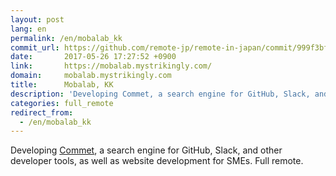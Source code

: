 ```yaml
---
layout: post
lang: en
permalink: /en/mobalab_kk
commit_url: https://github.com/remote-jp/remote-in-japan/commit/999f3bfe1918bcb06c19148bf241e6a4cf7aea1f
date:       2017-05-26 17:27:52 +0900
link:       https://mobalab.mystrikingly.com/
domain:     mobalab.mystrikingly.com
title:      Mobalab, KK
description: 'Developing Commet, a search engine for GitHub, Slack, and other developer tools, as well as website development for SMEs. Full remote.'
categories: full_remote
redirect_from:
  - /en/mobalab_kk
---
```


<p>Developing <a href="https://commet.cc">Commet</a>, a search engine for GitHub, Slack, and other developer tools, as well as website development for SMEs. Full remote.</p>
